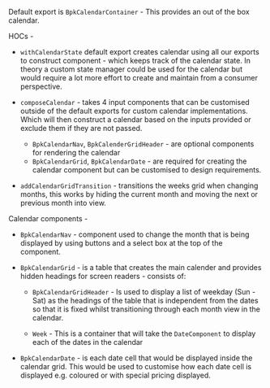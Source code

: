 Default export is `BpkCalendarContainer` - This provides an out of the box calendar.

HOCs -

  - `withCalendarState` default export creates calendar using all our exports to construct component - which keeps track of the calendar state. In theory a custom state manager could be used for the calendar but would require a lot more effort to create and maintain from a consumer perspective.

  - `composeCalendar` - takes 4 input components that can be customised outside of the default exports for custom calendar implementations. Which will then construct a calendar based on the inputs provided or exclude them if they are not passed.
    - `BpkCalendarNav`, `BpkCalenderGridHeader` - are optional components for rendering the calendar
    - `BpkCalendarGrid`, `BpkCalendarDate` - are required for creating the calendar component but can be customised to design requirements.

  - `addCalendarGridTransition` - transitions the weeks grid when changing months, this works by hiding the current month and moving the next or previous month into view.

Calendar components -

  - `BpkCalendarNav` - component used to change the month that is being displayed by using buttons and a select box at the top of the component.

  - `BpkCalendarGrid` - is a table that creates the main calender and provides hidden headings for screen readers - consists of:

    - `BpkCalendarGridHeader` - Is used to display a list of weekday (Sun - Sat) as the headings of the table that is independent from the dates so that it is fixed whilst transitioning through each month view in the calendar.

    - `Week` - This is a container that will take the `DateComponent` to display each of the dates in the calendar

  - `BpkCalendarDate` - is each date cell that would be displayed inside the calendar grid. This would be used to customise how each date cell is displayed e.g. coloured or with special pricing displayed.
